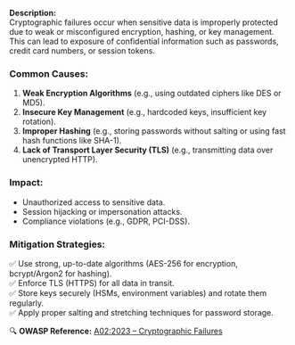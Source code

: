  

**Description:**  
Cryptographic failures occur when sensitive data is improperly protected due to weak or misconfigured encryption, hashing, or key management. This can lead to exposure of confidential information such as passwords, credit card numbers, or session tokens.  

### **Common Causes:**  
1. **Weak Encryption Algorithms** (e.g., using outdated ciphers like DES or MD5).  
2. **Insecure Key Management** (e.g., hardcoded keys, insufficient key rotation).  
3. **Improper Hashing** (e.g., storing passwords without salting or using fast hash functions like SHA-1).  
4. **Lack of Transport Layer Security (TLS)** (e.g., transmitting data over unencrypted HTTP).  

### **Impact:**  
- Unauthorized access to sensitive data.  
- Session hijacking or impersonation attacks.  
- Compliance violations (e.g., GDPR, PCI-DSS).  

### **Mitigation Strategies:**  
✅ Use strong, up-to-date algorithms (AES-256 for encryption, bcrypt/Argon2 for hashing).  
✅ Enforce TLS (HTTPS) for all data in transit.  
✅ Store keys securely (HSMs, environment variables) and rotate them regularly.  
✅ Apply proper salting and stretching techniques for password storage.  

🔍 **OWASP Reference:** [A02:2023 – Cryptographic Failures](https://owasp.org/Top10/A02_2021-Cryptographic_Failures/)  